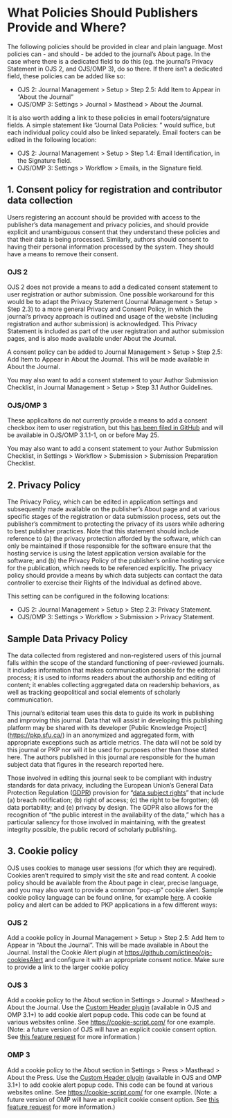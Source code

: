 # What Policies Should Publishers Provide and Where?
The following policies should be provided in clear and plain language. Most policies can - and should - be added to the journal’s About page. In the case where there is a dedicated field to do this (eg. the journal’s Privacy Statement in OJS 2, and OJS/OMP 3), do so there. If there isn’t a dedicated field, these policies can be added like so: 

  * OJS 2: Journal Management > Setup > Step 2.5: Add Item to Appear in “About the Journal”
  * OJS/OMP 3: Settings > Journal > Masthead > About the Journal. 

It is also worth adding a link to these policies in email footers/signature fields. A simple statement like “Journal Data Policies: <url to About page>” would suffice, but each individual policy could also be linked separately. Email footers can be edited in the following location: 

  * OJS 2: Journal Management > Setup > Step 1.4: Email Identification, in the Signature field. 
  * OJS/OMP 3: Settings > Workflow > Emails, in the Signature field.  
## 1. Consent policy for registration and contributor data collection
Users registering an account should be provided with access to the publisher’s data management and privacy policies, and should provide explicit and unambiguous consent that they understand these policies and that their data is being processed. Similarly, authors should consent to having their personal information processed by the system. They should have a means to remove their consent. 

### OJS 2
OJS 2 does not provide a means to add a dedicated consent statement to user registration or author submission. One possible workaround for this would be to adapt the Privacy Statement (Journal Management > Setup > Step 2.3) to a more general Privacy and Consent Policy, in which the journal’s privacy approach is outlined and usage of the website (including registration and author submission) is acknowledged. This Privacy Statement is included as part of the user registration and author submission pages, and is also made available under About the Journal. 

A consent policy can be added to Journal Management > Setup > Step 2.5: Add Item to Appear in About the Journal. This will be made available in About the Journal. 

You may also want to add a consent statement to your Author Submission Checklist, in Journal Management > Setup > Step 3.1 Author Guidelines. 

### OJS/OMP 3
These applicaitons do not currently provide a means to add a consent checkbox item to user registration, but this [has been filed in GitHub](https://github.com/pkp/pkp-lib/issues/3575)  and will be available in OJS/OMP 3.1.1-1, on or before May 25. 

You may also want to add a consent statement to your Author Submission Checklist, in Settings > Workflow > Submission > Submission Preparation Checklist. 
## 2. Privacy Policy
The Privacy Policy, which can be edited in application settings and subsequently made available on the publisher’s About page and at various specific stages of the registration or data submission process, sets out the publisher’s commitment to protecting the privacy of its users while adhering to best publisher practices. Note that this statement should include reference to (a) the privacy protection afforded by the software, which can only be maintained if those responsible for the software ensure that the hosting service is using the latest application version available for the software; and (b) the Privacy Policy of the publisher’s online hosting service for the publication, which needs to be referenced explicitly. The privacy policy should provide a means by which data subjects can contact the data controller to exercise their Rights of the Individual as defined above.  

This setting can be configured in the following locations: 

  * OJS 2: Journal Management > Setup > Step 2.3: Privacy Statement. 
  * OJS/OMP 3: Settings > Workflow > Submission > Privacy Statement. 

## Sample Data Privacy Policy

The data collected from registered and non-registered users of this journal falls within the scope of the standard functioning of peer-reviewed journals. It includes information that makes communication possible for the editorial process; it is used to informs readers about the authorship and editing of content; it enables collecting aggregated data on readership behaviors, as well as tracking geopolitical and social elements of scholarly communication. 

This journal’s editorial team uses this data to guide its work in publishing and improving this journal. Data that will assist in developing this publishing platform may be shared with its developer [Public Knowledge Project] (https://pkp.sfu.ca/) in an anonymized and aggregated form, with appropriate exceptions such as article metrics. The data will not be sold by this journal or PKP nor will it be used for purposes other than those stated here. The authors published in this journal are responsible for the human subject data that figures in the research reported here. 

Those involved in editing this journal seek to be compliant with industry standards for data privacy, including the European Union’s General Data Protection Regulation ([GDPR](https://www.eugdpr.org/eugdpr.org.html)) provision for “[data subject rights](https://www.eugdpr.org/key-changes.html)” that include (a) breach notification; (b) right of access; (c) the right to be forgotten; (d) data portability; and (e) privacy by design. The GDPR also allows for the recognition of “the public interest in the availability of the data,” which has a particular saliency for those involved in maintaining, with the greatest integrity possible, the public record of scholarly publishing.
## 3. Cookie policy
OJS uses cookies to manage user sessions (for which they are required). Cookies aren’t required to simply visit the site and read content. A cookie policy should be available from the About page in clear, precise language, and you may also want to provide a common “pop-up” cookie alert. Sample cookie policy language can be found online, for example [here](https://cookie-script.com/cookie-policy-templates/en.html). A cookie policy and alert can be added to PKP applications in a few different ways: 

### OJS 2
Add a cookie policy in Journal Management > Setup > Step 2.5: Add Item to Appear in “About the Journal”. This will be made available in About the Journal. 
Install the Cookie Alert plugin at https://github.com/ictineo/ojs-cookiesAlert and configure it with an appropriate consent notice. Make sure to provide a link to the larger cookie policy 

### OJS 3
Add a cookie policy to the About section in Settings > Journal > Masthead > About the Journal. 
Use the [Custom Header plugin](https://pkp.sfu.ca/2018/03/01/enriching-ojs-omp-with-javascript-no-coding-required/) (available in OJS and OMP 3.1+) to add cookie alert popup code. This code can be found at various websites online. See https://cookie-script.com/ for one example. (Note: a future version of OJS will have an explicit cookie consent option. See [this feature request](https://github.com/pkp/pkp-lib/issues/3624) for more information.)

### OMP 3
Add a cookie policy to the About section in Settings > Press > Masthead > About the Press. 
Use the [Custom Header plugin](https://pkp.sfu.ca/2018/03/01/enriching-ojs-omp-with-javascript-no-coding-required/) (available in OJS and OMP 3.1+) to add cookie alert popup code. This code can be found at various websites online. See https://cookie-script.com/ for one example. (Note: a future version of OMP will have an explicit cookie consent option. See [this feature request](https://github.com/pkp/pkp-lib/issues/3624) for more information.)
